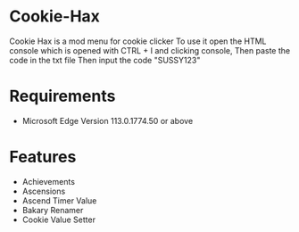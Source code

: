 # Cookie-Hax
Cookie Hax is a mod menu for cookie clicker
To use it open the HTML console which is opened with CTRL + I and clicking console,
Then paste the code in the txt file
Then input the code "SUSSY123"
# Requirements
- Microsoft Edge Version 113.0.1774.50 or above
# Features
- Achievements
- Ascensions
- Ascend Timer Value
- Bakary Renamer
- Cookie Value Setter
